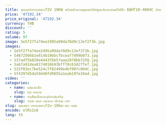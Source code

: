 ```yaml
---
title: มอเตอร์กระแสตรง72V 10KW พร้อมตัวควบคุมเคอร์ติสชุดแปลงรถยนต์ไฟฟ้า AQHT10-4004C สำหรับรถกอล์ฟ
price: '47192.34'
price_original: '47192.34'
currency: THB
discount: ''
rating: 5
volume: 97
image: Se5f27fa74ee2495a99da78d9c13ef2f3b.jpg
images:
  - Se5f27fa74ee2495a99da78d9c13ef2f3b.jpg
  - S4672566b1e814b19bbcfbceaf7d99b073.jpg
  - S37adf5b020e4443fbb57aaa2878bb725Q.jpg
  - Sab7a91dea8174816b93bff78c63d27fef.jpg
  - S32f03ec7be524c7f82499e4bf007c094C.jpg
  - Sf4397d5da59d40fd9855a1eab197e34ad.jpg
video: ''
categories:
  - name: แม่และเด็ก
    slug: แม-และเด
  - name: รถเข็นเด็กและอุปกรณ์เสริม
    slug: รถเข-นเด-กและอ-ปกรณ-เสร
slug: มอเตอร-กระแสตรง72v-10kw-พร-อมต
encode: olRs2s6
lang: th
---
```

  